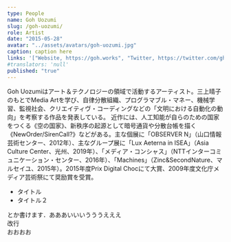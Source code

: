 ```yaml
---
type: People
name: Goh Uozumi
slug: /goh-uozumi/
role: Artist
date: "2015-05-28"
avatar: "../assets/avatars/goh-uozumi.jpg"
caption: caption here
links: '["Website, https://goh.works", "Twitter, https://twitter.com/ghuzmi", "Instagram, https://www.instagram.com/goh_u/"]'
#translators: 'null'
published: "true"
---
```

Goh Uozumiはアート＆テクノロジーの領域で活動するアーティスト。三上晴子のもとでMedia Artを学び、自律分散組織、プログラマブル・マネー、機械学習、監視社会、クリエイティヴ・コーディングなどの「文明における自動化の動向」を考察する作品を発表している。
近作には、人工知能が自らのための国家をつくる《空の国家》、新秩序の起源として暗号通貨や分散台帳を描く《NewOrder/SirenCall?》などがある。主な個展に「OBSERVER N」（山口情報芸術センター、2012年）、主なグループ展に「Lux Aeterna in ISEA」（Asia Culture Center、光州、2019年）、「メディア・コンシャス」（NTTインターコミュニケーション・センター、2016年）、「Machines」（Zinc&SecondNature、マルセイユ、2015年）。2015年度Prix Digital Chocにて大賞、2009年度文化庁メディア芸術祭にて奨励賞を受賞。

- タイトル
- タイトル２

とか書けます．あああいいいうううえええ  
改行  
おおおお